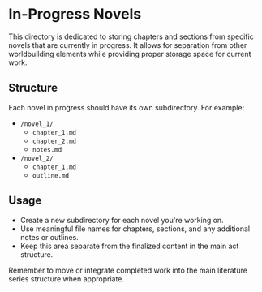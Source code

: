 # In-Progress Novels

This directory is dedicated to storing chapters and sections from specific novels that are currently in progress. It allows for separation from other worldbuilding elements while providing proper storage space for current work.

## Structure

Each novel in progress should have its own subdirectory. For example:

- `/novel_1/`
  - `chapter_1.md`
  - `chapter_2.md`
  - `notes.md`
- `/novel_2/`
  - `chapter_1.md`
  - `outline.md`

## Usage

- Create a new subdirectory for each novel you're working on.
- Use meaningful file names for chapters, sections, and any additional notes or outlines.
- Keep this area separate from the finalized content in the main act structure.

Remember to move or integrate completed work into the main literature series structure when appropriate.
